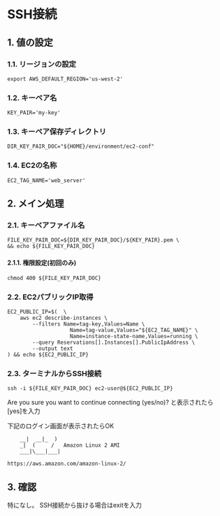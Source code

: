 <!-- omit in toc -->
# SSH接続

## 1. 値の設定

### 1.1. リージョンの設定

    export AWS_DEFAULT_REGION='us-west-2'

### 1.2. キーペア名

    KEY_PAIR='my-key'

### 1.3. キーペア保存ディレクトリ

    DIR_KEY_PAIR_DOC="${HOME}/environment/ec2-conf"

### 1.4. EC2の名称

    EC2_TAG_NAME='web_server'

## 2. メイン処理

### 2.1. キーペアファイル名

    FILE_KEY_PAIR_DOC=${DIR_KEY_PAIR_DOC}/${KEY_PAIR}.pem \
    && echo ${FILE_KEY_PAIR_DOC}

#### 2.1.1. 権限設定(初回のみ)

    chmod 400 ${FILE_KEY_PAIR_DOC}

### 2.2. EC2パブリックIP取得

    EC2_PUBLIC_IP=$(  \
        aws ec2 describe-instances \
            --filters Name=tag-key,Values=Name \
                        Name=tag-value,Values="${EC2_TAG_NAME}" \
                        Name=instance-state-name,Values=running \
            --query Reservations[].Instances[].PublicIpAddress \
            --output text
    ) && echo ${EC2_PUBLIC_IP}

### 2.3. ターミナルからSSH接続

    ssh -i ${FILE_KEY_PAIR_DOC} ec2-user@${EC2_PUBLIC_IP}

Are you sure you want to continue connecting (yes/no)?  と表示されたら[yes]を入力

下記のログイン画面が表示されたらOK

        __|  __|_  )
        _|  (     /   Amazon Linux 2 AMI
        ___|\___|___|

    https://aws.amazon.com/amazon-linux-2/

## 3. 確認

特になし。
SSH接続から抜ける場合はexitを入力
